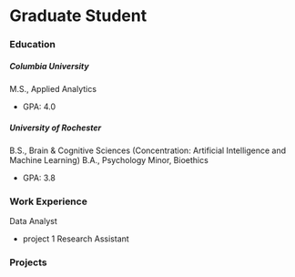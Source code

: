 # Graduate Student

### Education
##### Columbia University
M.S., Applied Analytics
- GPA: 4.0

##### University of Rochester
B.S., Brain & Cognitive Sciences (Concentration: Artificial Intelligence and Machine Learning)
B.A., Psychology
Minor, Bioethics
- GPA: 3.8

### Work Experience
Data Analyst
- project 1
Research Assistant

### Projects

